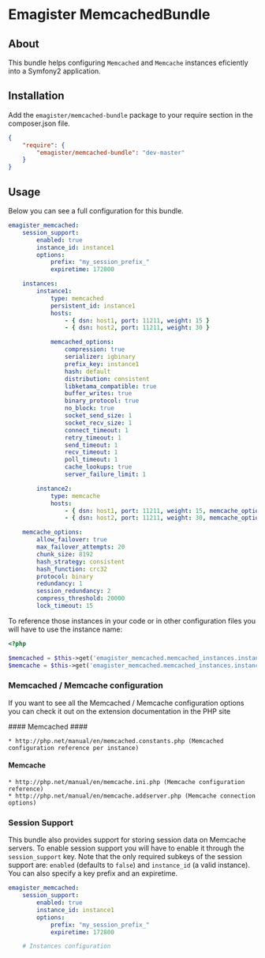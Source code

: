 # Emagister MemcachedBundle #

## About ##

This bundle helps configuring ```Memcached``` and ```Memcache``` instances eficiently into
a Symfony2 application.

## Installation ##

Add the ```emagister/memcached-bundle``` package to your require section in the composer.json
file.

```json
{
    "require": {
        "emagister/memcached-bundle": "dev-master"
    }
}
```

## Usage ##

Below you can see a full configuration for this bundle.

```yml
emagister_memcached:
    session_support:
        enabled: true
        instance_id: instance1
        options:
            prefix: "my_session_prefix_"
            expiretime: 172800

    instances:
        instance1:
            type: memcached
            persistent_id: instance1
            hosts:
                - { dsn: host1, port: 11211, weight: 15 }
                - { dsn: host2, port: 11211, weight: 30 }

            memcached_options:
                compression: true
                serializer: igbinary
                prefix_key: instance1
                hash: default
                distribution: consistent
                libketama_compatible: true
                buffer_writes: true
                binary_protocol: true
                no_block: true
                socket_send_size: 1
                socket_recv_size: 1
                connect_timeout: 1
                retry_timeout: 1
                send_timeout: 1
                recv_timeout: 1
                poll_timeout: 1
                cache_lookups: true
                server_failure_limit: 1

        instance2:
            type: memcache
            hosts:
                - { dsn: host1, port: 11211, weight: 15, memcache_options: { persistent: true, timeout: 1, retry_interval: 15, status: true } }
                - { dsn: host2, port: 11211, weight: 30, memcache_options: { persistent: true, timeout: 1, retry_interval: 15, status: true } }

    memcache_options:
        allow_failover: true
        max_failover_attempts: 20
        chunk_size: 8192
        hash_strategy: consistent
        hash_function: crc32
        protocol: binary
        redundancy: 1
        session_redundancy: 2
        compress_threshold: 20000
        lock_timeout: 15
```

To reference those instances in your code or in other configuration files you will have to
use the instance name:

```php
<?php

$memcached = $this->get('emagister_memcached.memcached_instances.instance1');
$memcache = $this->get('emagister_memcached.memcached_instances.instance2');
```

### Memcached / Memcache configuration ###

If you want to see all the Memcached / Memcache configuration options you can check it out on the
extension documentation in the PHP site

#### Memcached ####

    * http://php.net/manual/en/memcached.constants.php (Memcached configuration reference per instance)

#### Memcache ####

    * http://php.net/manual/en/memcache.ini.php (Memcache configuration reference)
    * http://php.net/manual/en/memcache.addserver.php (Memcache connection options)

### Session Support ###

This bundle also provides support for storing session data on Memcache servers. To enable session support
you will have to enable it through the ```session_support``` key. Note that the only required subkeys of
the session support are: ```enabled``` (defaults to ```false```) and ```instance_id``` (a valid instance).
You can also specify a key prefix and an expiretime.

```yml
emagister_memcached:
    session_support:
        enabled: true
        instance_id: instance1
        options:
            prefix: "my_session_prefix_"
            expiretime: 172800

    # Instances configuration
```
